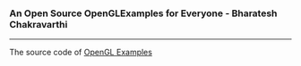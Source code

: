 ### An Open Source OpenGLExamples for Everyone - Bharatesh Chakravarthi
***
The source code of [OpenGL Examples](https://chakravarthi589.github.io/OpenGLExamples)
